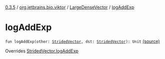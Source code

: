 [0.3.5](../../index.md) / [org.jetbrains.bio.viktor](../index.md) / [LargeDenseVector](index.md) / [logAddExp](.)

# logAddExp

`fun logAddExp(other: `[`StridedVector`](../-strided-vector/index.md)`, dst: `[`StridedVector`](../-strided-vector/index.md)`): Unit` [(source)](https://github.com/JetBrains-Research/viktor/blob/0.3.5/src/main/kotlin/org/jetbrains/bio/viktor/DenseVector.kt#L105)

Overrides [StridedVector.logAddExp](../-strided-vector/log-add-exp.md)

